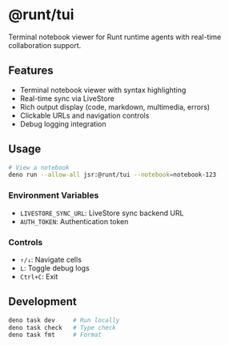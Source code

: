 # @runt/tui

Terminal notebook viewer for Runt runtime agents with real-time collaboration
support.

## Features

- Terminal notebook viewer with syntax highlighting
- Real-time sync via LiveStore
- Rich output display (code, markdown, multimedia, errors)
- Clickable URLs and navigation controls
- Debug logging integration

## Usage

```bash
# View a notebook
deno run --allow-all jsr:@runt/tui --notebook=notebook-123
```

### Environment Variables

- `LIVESTORE_SYNC_URL`: LiveStore sync backend URL
- `AUTH_TOKEN`: Authentication token

### Controls

- `↑/↓`: Navigate cells
- `L`: Toggle debug logs
- `Ctrl+C`: Exit

## Development

```bash
deno task dev     # Run locally
deno task check   # Type check
deno task fmt     # Format
```

